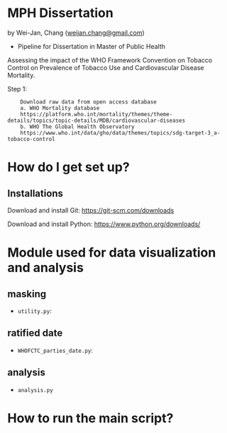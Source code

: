 MPH Dissertation
======
by Wei-Jan, Chang (weijan.chang@gmail.com)

* Pipeline for Dissertation in Master of Public Health

Assessing the impact of the WHO Framework Convention on Tobacco Control on Prevalence of Tobacco Use and
Cardiovascular Disease Mortality.

Step 1:

        Download raw data from open access database
        a. WHO Mortality database
        https://platform.who.int/mortality/themes/theme-details/topics/topic-details/MDB/cardiovascular-diseases
        b. WHO The Global Health Observatory
        https://www.who.int/data/gho/data/themes/topics/sdg-target-3_a-tobacco-control


How do I get set up?
======

Installations
----

Download and install Git: https://git-scm.com/downloads

Download and install Python: https://www.python.org/downloads/


Module used for data visualization and analysis
=====

## masking

- `utility.py`:

## ratified date

- `WHOFCTC_parties_date.py`: 

## analysis
- `analysis.py`

How to run the main script?
=====
